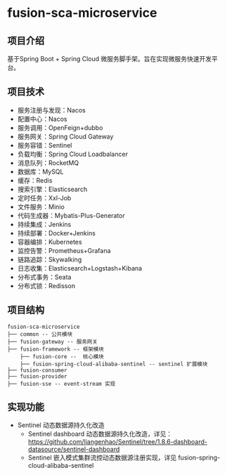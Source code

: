 # fusion-sca-microservice

## 项目介绍

基于Spring Boot + Spring Cloud 微服务脚手架。旨在实现微服务快速开发平台。

## 项目技术

- 服务注册与发现：Nacos
- 配置中心：Nacos
- 服务调用：OpenFeign+dubbo
- 服务网关：Spring Cloud Gateway
- 服务容错：Sentinel
- 负载均衡：Spring Cloud Loadbalancer
- 消息队列：RocketMQ
- 数据库：MySQL
- 缓存：Redis
- 搜索引擎：Elasticsearch
- 定时任务：Xxl-Job
- 文件服务：Minio
- 代码生成器：Mybatis-Plus-Generator
- 持续集成：Jenkins
- 持续部署：Docker+Jenkins
- 容器编排：Kubernetes
- 监控告警：Prometheus+Grafana
- 链路追踪：Skywalking
- 日志收集：Elasticsearch+Logstash+Kibana
- 分布式事务：Seata
- 分布式锁：Redisson

## 项目结构

```
fusion-sca-microservice
├── common -- 公共模块
├── fusion-gateway -- 服务网关
├── fusion-framework -- 框架模块
    ├── fusion-core --  核心模块
    ├── fusion-spring-cloud-alibaba-sentinel -- sentinel 扩展模块
├── fusion-consumer
├── fusion-provider
├── fusion-sse -- event-stream 实现
```

## 实现功能

- Sentinel 动态数据源持久化改造
  - Sentinel dashboard 动态数据源持久化改造，详见：https://github.com/liangenhao/Sentinel/tree/1.8.6-dashboard-datasource/sentinel-dashboard
  - Sentinel 嵌入模式集群流控动态数据源注册实现，详见 fusion-spring-cloud-alibaba-sentinel
